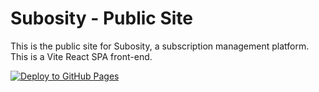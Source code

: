 # Subosity - Public Site

This is the public site for Subosity, a subscription management platform. This is a Vite React SPA front-end.

[![Deploy to GitHub Pages](https://github.com/Subosity/subosity.github.io/actions/workflows/build-and-deploy.yaml/badge.svg)](https://github.com/subosity/subosity.github.io/actions/workflows/build-and-deploy.yaml)

